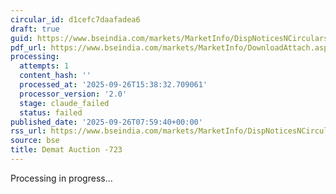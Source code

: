 ```yaml
---
circular_id: d1cefc7daafadea6
draft: true
guid: https://www.bseindia.com/markets/MarketInfo/DispNoticesNCirculars.aspx?Noticeid={F62E9C6D-06A0-4F56-890D-5E5DE908492D}&noticeno=20250926-12&dt=09/26/2025&icount=12&totcount=73&flag=0
pdf_url: https://www.bseindia.com/markets/MarketInfo/DownloadAttach.aspx?id=20250926-12&attachedId=d3ea09f8-09fc-4837-8d5f-2a30b1cc6760
processing:
  attempts: 1
  content_hash: ''
  processed_at: '2025-09-26T15:38:32.709061'
  processor_version: '2.0'
  stage: claude_failed
  status: failed
published_date: '2025-09-26T07:59:40+00:00'
rss_url: https://www.bseindia.com/markets/MarketInfo/DispNoticesNCirculars.aspx?Noticeid={F62E9C6D-06A0-4F56-890D-5E5DE908492D}&noticeno=20250926-12&dt=09/26/2025&icount=12&totcount=73&flag=0
source: bse
title: Demat Auction -723
---
```


Processing in progress...
